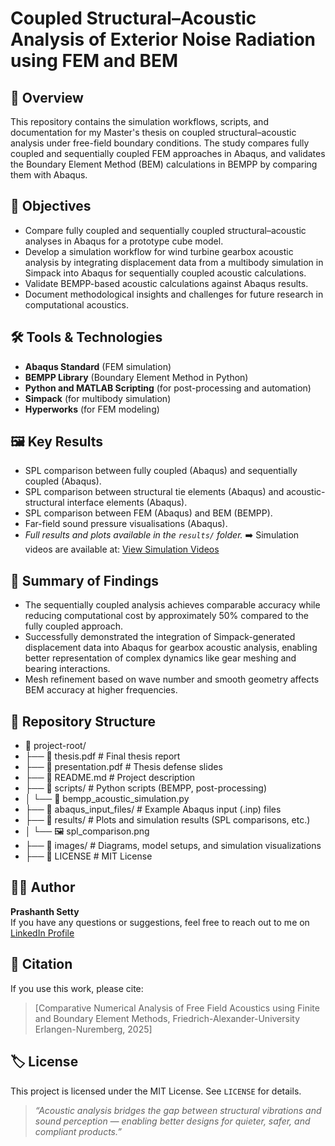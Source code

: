 # Coupled Structural–Acoustic Analysis of Exterior Noise Radiation using FEM and BEM

## 📌 Overview
This repository contains the simulation workflows, scripts, and documentation for my Master's thesis on coupled structural–acoustic analysis under free-field boundary conditions. The study compares fully coupled and sequentially coupled FEM approaches in Abaqus, and validates the Boundary Element Method (BEM) calculations in BEMPP by comparing them with Abaqus.

## 🎯 Objectives
- Compare fully coupled and sequentially coupled structural–acoustic analyses in Abaqus for a prototype cube model.
- Develop a simulation workflow for wind turbine gearbox acoustic analysis by integrating displacement data from a multibody simulation in Simpack into Abaqus for 
  sequentially coupled acoustic calculations.
- Validate BEMPP-based acoustic calculations against Abaqus results.
- Document methodological insights and challenges for future research in computational acoustics.

## 🛠️ Tools & Technologies
- **Abaqus Standard** (FEM simulation)
- **BEMPP Library** (Boundary Element Method in Python)
- **Python and MATLAB Scripting** (for post-processing and automation)
- **Simpack** (for multibody simulation)
- **Hyperworks** (for FEM modeling)

## 🖼️ Key Results
- SPL comparison between fully coupled (Abaqus) and sequentially coupled (Abaqus).
- SPL comparison between structural tie elements (Abaqus) and acoustic-structural interface elements (Abaqus).
- SPL comparison between FEM (Abaqus) and BEM (BEMPP).
- Far-field sound pressure visualisations (Abaqus).
- *Full results and plots available in the `results/` folder.*
➡️ Simulation videos are available at:  [View Simulation Videos](https://psetty97.github.io/Coupled-Structural-Acoustic-Simulation/)

## 📖 Summary of Findings
- The sequentially coupled analysis achieves comparable accuracy while reducing computational cost by approximately 50% compared to the fully coupled approach.
- Successfully demonstrated the integration of Simpack-generated displacement data into Abaqus for gearbox acoustic analysis, enabling better representation of 
  complex dynamics like gear meshing and bearing interactions.
- Mesh refinement based on wave number and smooth geometry affects BEM accuracy at higher frequencies.

## 📂 Repository Structure

- 📁 project-root/
- ├── 📄 thesis.pdf               # Final thesis report
- ├── 📄 presentation.pdf         # Thesis defense slides
- ├── 📄 README.md                # Project description
- ├── 📂 scripts/                 # Python scripts (BEMPP, post-processing)
- │   └── 🐍 bempp_acoustic_simulation.py
- ├── 📂 abaqus_input_files/      # Example Abaqus input (.inp) files
- ├── 📂 results/                 # Plots and simulation results (SPL comparisons, etc.)
- │   └── 🖼️ spl_comparison.png
- ├── 📂 images/                  # Diagrams, model setups, and simulation visualizations
- ├── 📄 LICENSE                  # MIT License


## 👩‍💻 Author
**Prashanth Setty**  
If you have any questions or suggestions, feel free to reach out to me on [LinkedIn Profile](https://www.linkedin.com/in/prashanth-setty)  

## 📎 Citation
If you use this work, please cite:
> [Comparative Numerical Analysis of Free Field Acoustics using Finite and Boundary Element Methods, Friedrich-Alexander-University Erlangen-Nuremberg, 2025]

## 🏷️ License
This project is licensed under the MIT License. See `LICENSE` for details.

> _“Acoustic analysis bridges the gap between structural vibrations and sound perception — enabling better designs for quieter, safer, and compliant products.”_
